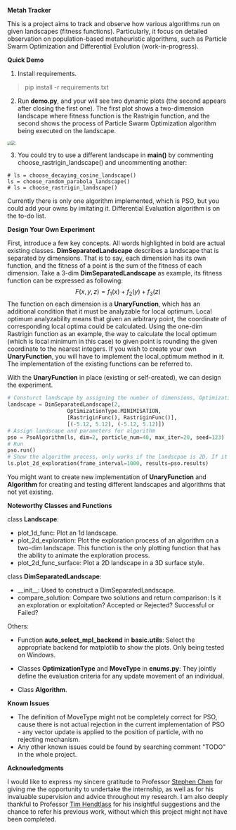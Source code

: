 **Metah Tracker**

This is a project aims to track and observe how various algorithms run on given landscapes (fitness functions). Particularly, it focus on detailed observation on population-based metaheuristic algorithms, such as Particle Swarm Optimization and Differential Evolution (work-in-progress).

**Quick Demo**

1. Install requirements.

> pip install -r requirements.txt

2. Run **demo.py**, and your will see two dynamic plots (the second appears after closing the first one). The first plot shows a two-dimension landscape where fitness function is the Rastrigin function, and the second shows the process of Particle Swarm Optimization algorithm being executed on the landscape.

<img src="https://i.ibb.co/W0P6rTT/img0.png" style="zoom: 50%;" /><img src="https://i.ibb.co/vXtLwC5/img1.png" style="zoom: 60%;" />

3. You could try to use a different landscape in **main()** by commenting choose_rastrigin_landscape() and uncommenting another:

```
# ls = choose_decaying_cosine_landscape()
ls = choose_random_parabola_landscape()
# ls = choose_rastrigin_landscape()
```

Currently there is only one algorithm implemented, which is PSO, but you could add your owns by imitating it. Differential Evaluation algorithm is on the to-do list.

**Design Your Own Experiment**

First, introduce a few key concepts. All words highlighted in bold are actual existing classes. **DimSeparatedLandscape** describes a landscape that is separated by dimensions. That is to say, each dimension has its own function, and the fitness of a point is the sum of the fitness of each dimension. Take a 3-dim **DimSeparatedLandscape** as example, its fitness function can be expressed as following:  
$$
F(x, y, z) = f_1(x)+f_2(y)+f_3(z)
$$
The function on each dimension is a **UnaryFunction**, which has an additional condition that it must be analyzable for local optimum. Local optimum analyzability means that given an arbitrary point, the coordinate of corresponding local optima could be calculated. Using the one-dim Rastrigin function as an example, the way to calculate the local optimum (which is local minimum in this case) to given point is rounding the given coordinate to the nearest integers. If you wish to create your own **UnaryFunction**, you will have to implement the local_optimum method in it. The implementation of the existing functions can be referred to.

With the **UnaryFunction** in place (existing or self-created), we can design the experiment. 

```python
# Consturct landscape by assigning the number of dimensions, OptimizationType, UnaryFunction on each dimension and boundary on each dimension
landscape = DimSeparatedLandscape(2,
                   OptimizationType.MINIMISATION,
                   [RastriginFunc(), RastriginFunc()],
                   [(-5.12, 5.12), (-5.12, 5.12)])
# Assign landscape and parameters for algorithm
pso = PsoAlgorithm(ls, dim=2, particle_num=40, max_iter=20, seed=123)
# Run
pso.run()
# Show the algorithm process, only works if the landscpae is 2D. If it's not 2D, you could collect and store the process information by editing the algorithm. 
ls.plot_2d_exploration(frame_interval=1000, results=pso.results)
```

You might want to create new implementation of **UnaryFunction** and **Algorithm** for creating and testing different landscapes and algorithms that not yet existing.

**Noteworthy Classes and Functions**

class **Landscape**:

- plot_1d_func: Plot an 1d landscape.
- plot_2d_exploration: Plot the exploration process of an algorithm on a two-dim landscape. This function is the only plotting function that has the ability to animate the exploration process.
- plot_2d_func_surface: Plot a 2D landscape in a 3D surface style.

class **DimSeparatedLandscape**:

- \_\_init\_\_: Used to construct a DimSeparatedLandscape.
- compare_solution: Compare two solutions and return comparison: Is it an exploration or exploitation? Accepted or Rejected? Successful or Failed?

Others:

- Function **auto_select_mpl_backend** in **basic.utils**: Select the appropriate backend for matplotlib to show the plots. Only being tested on Windows.

- Classes **OptimizationType** and **MoveType** in **enums.py**: They jointly define the evaluation criteria for any update movement of an individual.
- Class **Algorithm**.

**Known Issues**

- The definition of MoveType might not be completely correct for PSO, cause there is not actual rejection in the current implementation of PSO - any vector update is applied to the position of particle, with no rejecting mechanism.  
- Any other known issues could be found by searching comment "TODO" in the whole project.

**Acknowledgments**

I would like to express my sincere gratitude to Professor [Stephen Chen](https://profiles.laps.yorku.ca/profiles/sychen/) for giving me the opportunity to undertake the internship, as well as for his invaluable supervision and advice throughout my research. I am also deeply thankful to Professor [Tim Hendtlass](https://www.researchgate.net/profile/Tim-Hendtlass) for his insightful suggestions and the chance to refer his previous work, without which this project might not have been completed.

